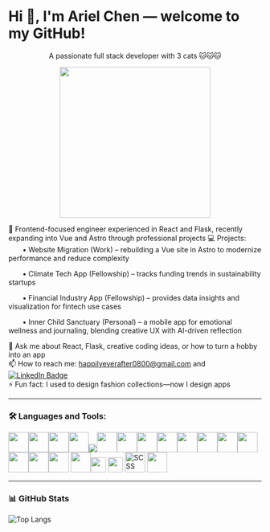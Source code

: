 # Hi 👋, I'm Ariel Chen — welcome to my GitHub!  

<div align="center">

A passionate full stack developer with 3 cats 🐱🐱🐱  

<img src="https://i.pinimg.com/originals/6c/90/28/6c90288d7e10d46d18895f17f420a92c.gif" width="300"/>

</div>

🌱 Frontend-focused engineer experienced in React and Flask, recently expanding into Vue and Astro through professional projects
💻 Projects:
  • Website Migration (Work) – rebuilding a Vue site in Astro to modernize performance and reduce complexity
  
  • Climate Tech App (Fellowship) – tracks funding trends in sustainability startups
  
  • Financial Industry App (Fellowship) – provides data insights and visualization for fintech use cases
  
  • Inner Child Sanctuary (Personal) – a mobile app for emotional wellness and journaling, blending creative UX with AI-driven reflection

💬 Ask me about React, Flask, creative coding ideas, or how to turn a hobby into an app  
📫 How to reach me: happilyeverafter0800@gmail.com and <a href="https://www.linkedin.com/in/ariel-chen-se/" target="_blank">
  <img src="https://img.shields.io/badge/LinkedIn-blue?style=for-the-badge&logo=linkedin&logoColor=white" alt="LinkedIn Badge"/>
</a>  
⚡ Fun fact: I used to design fashion collections—now I design apps

---

### 🛠️ Languages and Tools:

<img src="https://cdn.jsdelivr.net/gh/devicons/devicon/icons/html5/html5-original.svg" width="40"/><img src="https://cdn.jsdelivr.net/gh/devicons/devicon/icons/css3/css3-original.svg" width="40"/><img src="https://cdn.jsdelivr.net/gh/devicons/devicon/icons/javascript/javascript-original.svg" width="40"/><img src="https://cdn.jsdelivr.net/gh/devicons/devicon/icons/react/react-original.svg" width="40"/><img src="https://img.shields.io/badge/React_Native-20232A?style=for-the-badge&logo=react&logoColor=61DAFB" /><img src="https://cdn.jsdelivr.net/gh/devicons/devicon/icons/python/python-original.svg" width="40"/><img src="https://cdn.jsdelivr.net/gh/devicons/devicon/icons/flask/flask-original.svg" width="40"/><img src="https://cdn.jsdelivr.net/gh/devicons/devicon/icons/git/git-original.svg" width="40"/><img src="https://cdn.jsdelivr.net/gh/devicons/devicon/icons/postgresql/postgresql-original.svg" width="40"/><img src="https://cdn.jsdelivr.net/gh/devicons/devicon/icons/vite/vite-original.svg" width="40"/><img src="https://cdn.jsdelivr.net/gh/devicons/devicon/icons/postman/postman-original.svg" width="40"/><img src="https://cdn.jsdelivr.net/gh/devicons/devicon/icons/photoshop/photoshop-plain.svg" width="40"/><img src="https://cdn.jsdelivr.net/gh/devicons/devicon/icons/linux/linux-original.svg" width="40"/><img src="https://cdn.jsdelivr.net/gh/devicons/devicon/icons/illustrator/illustrator-plain.svg" width="40"/><img src="https://cdn.jsdelivr.net/gh/devicons/devicon/icons/replit/replit-original.svg" width="40"/><img src="https://cdn.jsdelivr.net/gh/devicons/devicon/icons/tailwindcss/tailwindcss-original.svg" width="40"/>
<img src="https://cdn.jsdelivr.net/gh/devicons/devicon/icons/vscode/vscode-original.svg" width="40"/><img src="https://img.shields.io/badge/Expo-Mobile_App_Framework-black?style=for-the-badge&logo=expo&logoColor=white" height="30"/>
<img src="https://img.shields.io/badge/SCSS-CC6699?style=for-the-badge&logo=sass&logoColor=white" height="30"/>
<img src="https://cdn.jsdelivr.net/gh/devicons/devicon/icons/sass/sass-original.svg" width="40" title="SCSS"/>
<img src="https://cdn.jsdelivr.net/gh/devicons/devicon/icons/vuejs/vuejs-original.svg" width="40"/> <!-- Vue -->


---

### 📊 GitHub Stats

![Top Langs](https://github-readme-stats.vercel.app/api/top-langs/?username=HYC-code520&layout=compact&theme=radical)



